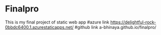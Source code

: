 # Finalpro
This is my final project of static web app 
#azure link https://delightful-rock-0bbdc6400.1.azurestaticapps.net/
#github link a-bhinaya.github.io/finalpro/
